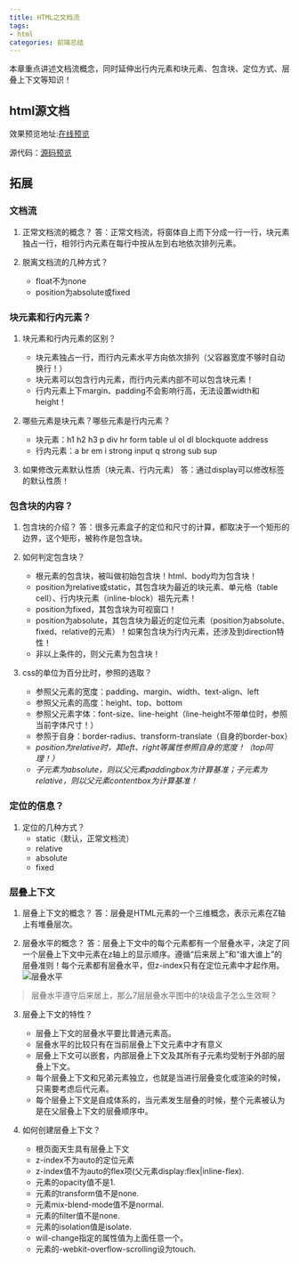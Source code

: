 ```yaml
---
title: HTML之文档流
tags:
- html
categories: 前端总结
---
```

本章重点讲述文档流概念，同时延伸出行内元素和块元素、包含块、定位方式、层叠上下文等知识！

## html源文档

效果预览地址:[在线预览](http://clovey.party/ebook/book/06.html)
<!-- more -->
源代码：[源码预览](https://github.com/xiaer93/ebook/tree/master/book)


## 拓展

### 文档流
1. 正常文档流的概念？
答：正常文档流，将窗体自上而下分成一行一行，块元素独占一行，相邻行内元素在每行中按从左到右地依次排列元素。

2. 脱离文档流的几种方式？
    - float不为none
    - position为absolute或fixed

### 块元素和行内元素？
1. 块元素和行内元素的区别？
    - 块元素独占一行，而行内元素水平方向依次排列（父容器宽度不够时自动换行！）
    - 块元素可以包含行内元素，而行内元素内部不可以包含块元素！
    - 行内元素上下margin、padding不会影响行高，无法设置width和height！

2. 哪些元素是块元素？哪些元素是行内元素？
    - 块元素：h1 h2 h3 p div hr form table ul ol dl blockquote address
    - 行内元素：a br em i strong input q strong sub sup 

3. 如果修改元素默认性质（块元素、行内元素）
    答：通过display可以修改标签的默认性质！

### 包含块的内容？
1. 包含块的介绍？
答：很多元素盒子的定位和尺寸的计算，都取决于一个矩形的边界，这个矩形，被称作是包含块。

2. 如何判定包含块？
    - 根元素的包含块，被叫做初始包含块！html、body均为包含块！
    - position为relative或static，其包含块为最近的块元素、单元格（table cell）、行内块元素（inline-block）祖先元素！
    - position为fixed，其包含块为可视窗口！
    - position为absolute，其包含块为最近的定位元素（position为absolute、fixed、relative的元素）！如果包含块为行内元素，还涉及到direction特性！
    - 非以上条件的，则父元素为包含块！

3. css的单位为百分比时，参照的选取？
    - 参照父元素的宽度：padding、margin、width、text-align、left
    - 参照父元素的高度：height、top、bottom
    - 参照父元素字体：font-size、line-height（line-height不带单位时，参照当前字体尺寸！）
    - 参照于自身：border-radius、transform-translate（自身的border-box）
    - *position为relative时，其left、right等属性参照自身的宽度！（top同理！）*
    - *子元素为absolute，则以父元素paddingbox为计算基准；子元素为relative，则以父元素contentbox为计算基准！*


### 定位的信息？
1. 定位的几种方式？
    - static（默认，正常文档流）
    - relative
    - absolute
    - fixed

### 层叠上下文
1. 层叠上下文的概念？
答：层叠是HTML元素的一个三维概念，表示元素在Z轴上有堆叠层次。

2. 层叠水平的概念？
答：层叠上下文中的每个元素都有一个层叠水平，决定了同一个层叠上下文中元素在z轴上的显示顺序。遵循“后来居上”和“谁大谁上”的层叠准则！每个元素都有层叠水平，但z-index只有在定位元素中才起作用。
![层叠水平](http://image.zhangxinxu.com/image/blog/201601/2016-01-07_235108.png)
> 层叠水平遵守后来居上，那么7层层叠水平图中的块级盒子怎么生效啊？

3. 层叠上下文的特性？
    - 层叠上下文的层叠水平要比普通元素高。
    - 层叠水平的比较只有在当前层叠上下文元素中才有意义
    - 层叠上下文可以嵌套，内部层叠上下文及其所有子元素均受制于外部的层叠上下文。
    - 每个层叠上下文和兄弟元素独立，也就是当进行层叠变化或渲染的时候，只需要考虑后代元素。
    - 每个层叠上下文是自成体系的，当元素发生层叠的时候，整个元素被认为是在父层叠上下文的层叠顺序中。

4. 如何创建层叠上下文？
    - 根页面天生具有层叠上下文
    - z-index不为auto的定位元素
    - z-index值不为auto的flex项(父元素display:flex|inline-flex).
    - 元素的opacity值不是1.
    - 元素的transform值不是none.
    - 元素mix-blend-mode值不是normal.
    - 元素的filter值不是none.
    - 元素的isolation值是isolate.
    - will-change指定的属性值为上面任意一个。
    - 元素的-webkit-overflow-scrolling设为touch.


